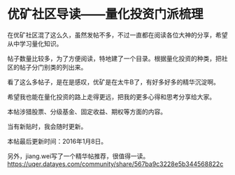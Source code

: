 # 优矿社区导读——量化投资门派梳理

在优矿社区混了这么久，虽然发帖不多，不过一直都在阅读各位大神的分享，希望从中学习量化知识。

帖子数量比较多，为了方便阅读，特地建了一个目录。根据量化投资的种类，把社区的帖子分门别类的列出来。

看了这么多帖子，是在是感叹，优矿是在太牛B了，有好多好多的精华沉淀啊。

希望我也能在量化投资的路上走得更远，把我的更多心得和思考分享给大家。

本帖涉猎股票、分级基金、固定收益、期权等方面的内容。

当有新贴时，我会随时更新。

本帖最后更新时间：2016年1月8日。

另外，jiang.wei写了一个精华帖推荐，很值得一读。
https://uqer.datayes.com/community/share/567ba9c3228e5b344568822c